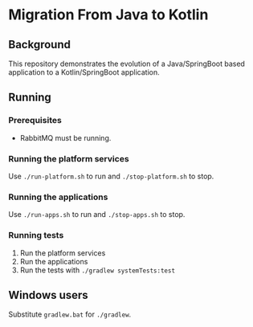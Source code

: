 # Migration From Java to Kotlin

## Background
This repository demonstrates the evolution of a Java/SpringBoot based
application to a Kotlin/SpringBoot application.

## Running

### Prerequisites

* RabbitMQ must be running.

### Running the platform services

Use `./run-platform.sh` to run and `./stop-platform.sh` to stop.

### Running the applications

Use `./run-apps.sh` to run and `./stop-apps.sh` to stop.

### Running tests

1. Run the platform services
1. Run the applications
1. Run the tests with `./gradlew systemTests:test`

## Windows users

Substitute `gradlew.bat` for `./gradlew`.
